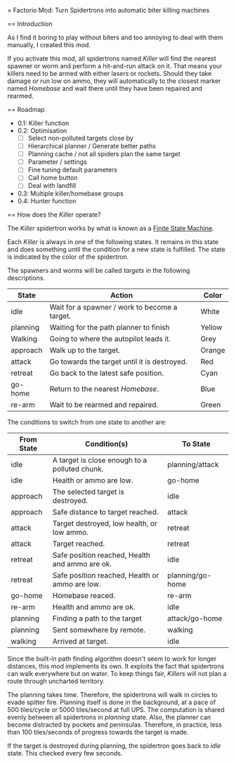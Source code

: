  = Factorio Mod: Turn Spidertrons into automatic biter killing machines

 == Introduction

 As I find it boring to play without biters and too annoying to deal with them
 manually, I created this mod.

 If you activate this mod, all spidertrons named *Killer* will find the nearest
 spawner or worm and perform a hit-and-run attack on it. That means your
 killers need to be armed with either lasers or rockets. Should they take
 damage or run low on ammo, they will automatically to the closest marker
 named *Homebase* and wait there until they have been repaired and rearmed.

 == Roadmap

- 0.1: Killer function
- 0.2: Optimisation
    - [ ] Select non-polluted targets close by
    - [ ] Hierarchical planner / Generate better paths
    - [ ] Planning cache / not all spiders plan the same target
    - [ ] Parameter / settings
    - [ ] Fine tuning default parameters
    - [ ] Call home button
    - [ ] Deal with landfill
- 0.3: Multiple killer/homebase groups
- 0.4: Hunter function

== How does the *Killer* operate?

The *Killer* spidertron works by what is known as a
[Finite State Machine](https://en.wikipedia.org/wiki/Finite-state_machine).

Each *Killer* is always in one of the following states. It remains in this
state and does something until the condition for a new state is fulfilled. The
state is indicated by the color of the spidertron.

The spawners and worms will be called *targets* in the following descriptions.

| State     | Action                                        | Color |
|-----------|-----------------------------------------------|-------|
| idle      | Wait for a spawner / work to become a target. | White |
| planning  | Waiting for the path planner to finish        | Yellow |
| Walking   | Going to where the autopilot leads it.        | Grey |
| approach  | Walk up to the target.                        | Orange |
| attack    | Go towards the target until it is destroyed.  | Red |
| retreat   | Go back to the latest safe position.          | Cyan |
| go-home   | Return to the nearest *Homebase*.             | Blue |
| re-arm    | Wait to be rearmed and repaired.              | Green |

The conditions to switch from one state to another are:

| From State | Condition(s)                                     | To State |
|------------|--------------------------------------------------|----------|
| idle       | A target is close enough to a polluted chunk.    | planning/attack |
| idle       | Health or ammo are low.                          | go-home |
| approach   | The selected target is destroyed.                | idle |
| approach   | Safe distance to target reached.                 | attack |
| attack     | Target destroyed, low health, or low ammo.       | retreat |
| attack     | Target reached.                                  | retreat |
| retreat    | Safe position reached, Health and ammo are ok.   | idle |
| retreat    | Safe position reached, Health or ammo are low.   | planning/go-home |
| go-home    | Homebase reaced.                                 | re-arm |
| re-arm     | Health and ammo are ok.                          | idle |
| planning   | Finding a path to the target                     | attack/go-home |
| planning   | Sent somewhere by remote.                        | walking |
| walking    | Arrived at target.                               | idle |

Since the built-in path finding algorithm doesn't seem to work for longer
distances, this mod implements its own. It exploits the fact that spidertrons
can walk everywhere but on water. To keep things fair, *Killer*s will not plan
a route through uncharted territory.

The planning takes time. Therefore, the spidertrons will walk in circles to
evade spitter fire. Planning itself is done in the background, at a pace of 500
tiles/cycle or 5000 tiles/second at full UPS. The computation is shared evenly
between all spidertrons in *planning* state. Also, the planner can become
distracted by pockets and peninsulas. Therefore, in practice, less than 100
tiles/seconds of progress towards the target is made.

If the target is destroyed during planning, the spidertron goes back to *idle*
state. This checked every few seconds.

